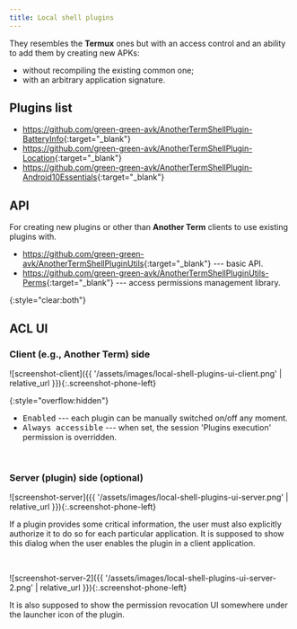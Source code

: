 ```yaml
---
title: Local shell plugins
---
```

They resembles the **Termux** ones but with an access control and an ability to add them by creating new APKs:
* without recompiling the existing common one;
* with an arbitrary application signature.

## Plugins list
* <https://github.com/green-green-avk/AnotherTermShellPlugin-BatteryInfo>{:target="_blank"}
* <https://github.com/green-green-avk/AnotherTermShellPlugin-Location>{:target="_blank"}
* <https://github.com/green-green-avk/AnotherTermShellPlugin-Android10Essentials>{:target="_blank"}

## API
For creating new plugins or other than **Another Term** clients to use existing plugins with.

* <https://github.com/green-green-avk/AnotherTermShellPluginUtils>{:target="_blank"} --- basic API.
* <https://github.com/green-green-avk/AnotherTermShellPluginUtils-Perms>{:target="_blank"} --- access permissions management library.

{:style="clear:both"}
## ACL UI

### Client (e.g., Another Term) side
![screenshot-client]({{ '/assets/images/local-shell-plugins-ui-client.png' | relative_url }}){:.screenshot-phone-left}

{:style="overflow:hidden"}
* <kbd>Enabled</kbd> --- each plugin can be manually switched on/off any moment.
* <kbd>Always accessible</kbd> --- when set, the session 'Plugins execution' permission is overridden.

<br style="clear:both"/>

### Server (plugin) side (optional)
![screenshot-server]({{ '/assets/images/local-shell-plugins-ui-server.png' | relative_url }}){:.screenshot-phone-left}

If a plugin provides some critical information, the user must also explicitly authorize it to do so for each particular application.
It is supposed to show this dialog when the user enables the plugin in a client application.

<br style="clear:both"/>

![screenshot-server-2]({{ '/assets/images/local-shell-plugins-ui-server-2.png' | relative_url }}){:.screenshot-phone-left}

It is also supposed to show the permission revocation UI somewhere under the launcher icon of the plugin.

<br style="clear:both"/>
